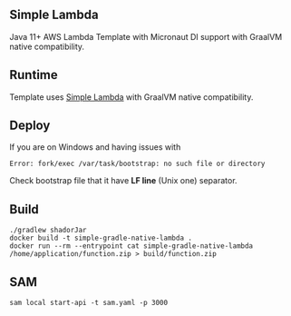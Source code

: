 ## Simple Lambda

Java 11+ AWS Lambda Template with Micronaut DI support with GraalVM native compatibility.

## Runtime

Template uses [Simple Lambda](https://github.com/GoodforGod/simple-lambda) with GraalVM native compatibility.

## Deploy

If you are on Windows and having issues with 
```
Error: fork/exec /var/task/bootstrap: no such file or directory
```

Check bootstrap file that it have **LF line** (Unix one) separator.

## Build

```shell
./gradlew shadorJar
docker build -t simple-gradle-native-lambda .
docker run --rm --entrypoint cat simple-gradle-native-lambda /home/application/function.zip > build/function.zip
```

## SAM

```shell
sam local start-api -t sam.yaml -p 3000
```